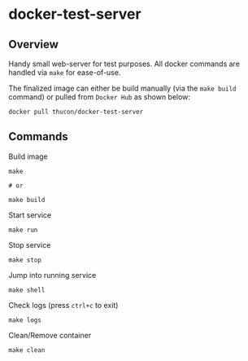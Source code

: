 # docker-test-server

## Overview

Handy small web-server for test purposes.
All docker commands are handled via `make` for ease-of-use.

The finalized image can either be build manually (via the `make build` command) or pulled from `Docker Hub` as shown below:

    docker pull thucon/docker-test-server

## Commands

Build image

    make

    # or

    make build

Start service

    make run

Stop service

    make stop

Jump into running service

    make shell

Check logs (press `ctrl+c` to exit)

    make logs

Clean/Remove container

    make clean